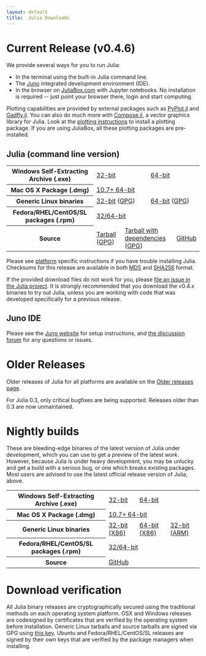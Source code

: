 ```yaml
---
layout: default
title:  Julia Downloads
---
```


# Current Release (v0.4.6)

We provide several ways for you to run Julia:

* In the terminal using the built-in Julia command line.
* The [Juno](http://www.junolab.org) integrated development environment (IDE).
* In the browser on [JuliaBox.com](https://www.juliabox.com) with Jupyter notebooks. No installation is required -- just point your browser there, login and start computing.

Plotting capabilities are provided by external packages such as
[PyPlot.jl](https://github.com/stevengj/PyPlot.jl) and
[Gadfly.jl](http://gadflyjl.org). You can also do much more with
[Compose.jl](http://composejl.org), a vector graphics library for
Julia. Look at the [plotting instructions](plotting.html) to install a
plotting package. If you are using JuliaBox, all these plotting
packages are pre-installed.

## Julia (command line version)
<table class="downloads u-center"><tbody>
<tr>
    <th> Windows Self-Extracting Archive (.exe) </th>
    <td colspan="3"> <a href="https://s3.amazonaws.com/julialang/bin/winnt/x86/0.4/julia-0.4.6-win32.exe">32-bit</a> </td>
    <td colspan="3"> <a href="https://s3.amazonaws.com/julialang/bin/winnt/x64/0.4/julia-0.4.6-win64.exe">64-bit</a> </td>
</tr>
<tr>
    <th> Mac OS X Package (.dmg) </th>
    <td colspan="6"> <a href="https://s3.amazonaws.com/julialang/bin/osx/x64/0.4/julia-0.4.6-osx10.7+.dmg">10.7+ 64-bit</a> </td>
</tr>
<tr>
    <th> Generic Linux binaries </th>
    <td colspan="3"> <a href="https://julialang.s3.amazonaws.com/bin/linux/x86/0.4/julia-0.4.6-linux-i686.tar.gz">32-bit</a> (<a href="https://julialang.s3.amazonaws.com/bin/linux/x86/0.4/julia-0.4.6-linux-i686.tar.gz.asc">GPG</a>)</td>
    <td colspan="3"> <a href="https://julialang.s3.amazonaws.com/bin/linux/x64/0.4/julia-0.4.6-linux-x86_64.tar.gz">64-bit</a> (<a href="https://julialang.s3.amazonaws.com/bin/linux/x64/0.4/julia-0.4.6-linux-x86_64.tar.gz.asc">GPG</a>)</td>
</tr>
<tr>
    <th> Fedora/RHEL/CentOS/SL packages (.rpm) </th>
    <td colspan="6"> <a href="https://copr.fedoraproject.org/coprs/nalimilan/julia/">32/64-bit</a> </td>
</tr>
<tr>
    <th> Source </th>
    <td colspan="2"> <a href="https://github.com/JuliaLang/julia/releases/download/v0.4.6/julia-0.4.6.tar.gz">Tarball</a> (<a href="https://github.com/JuliaLang/julia/releases/download/v0.4.6/julia-0.4.6.tar.gz.asc">GPG</a>) </td>
    <td colspan="2"> <a href="https://github.com/JuliaLang/julia/releases/download/v0.4.6/julia-0.4.6-full.tar.gz">Tarball with dependencies</a><br> (<a href="https://github.com/JuliaLang/julia/releases/download/v0.4.6/julia-0.4.6-full.tar.gz.asc">GPG</a>) </td>
    <td colspan="2"> <a href="https://github.com/JuliaLang/julia/tree/release-0.4">GitHub</a> </td>
</tr>
</tbody></table>

Please see [platform](platform.html) specific instructions if you have
trouble installing Julia.  Checksums for this release are available in both [MD5](https://s3.amazonaws.com/julialang/bin/checksums/julia-0.4.6.md5) and [SHA256](https://s3.amazonaws.com/julialang/bin/checksums/julia-0.4.6.sha256) format.

If the provided download files do not work for you, please [file an
issue in the Julia project](https://github.com/JuliaLang/julia/issues). It is strongly
recommended that you download the v0.4.x binaries to try out Julia,
unless you are working with code that was developed specifically for a
previous release.


## Juno IDE

Please see the [Juno website](http://junolab.org) for setup instructions, and [the discussion forum](http://discuss.junolab.org) for any questions or issues.

# Older Releases

Older releases of Julia for all platforms are available on the [Older releases page](http://julialang.org/downloads/oldreleases.html).

For Julia 0.3, only critical bugfixes are being supported. Releases older than 0.3 are now unmaintained.

# Nightly builds

These are bleeding-edge binaries of the latest version of Julia under
development, which you can use to get a preview of the latest work.  However,
because Julia is under heavy development, you may be unlucky and get a
build with a serious bug, or one which breaks existing packages.  Most users
are advised to use the latest official release version of Julia, above.

<table class="downloads u-center"><tbody>
<tr>
    <th> Windows Self-Extracting Archive (.exe) </th>
    <td> <a href="https://status.julialang.org/download/win32">32-bit</a> </td>
    <td colspan="2"> <a href="https://status.julialang.org/download/win64">64-bit</a> </td>
</tr>
<tr>
    <th> Mac OS X Package (.dmg) </th>
    <td colspan="3"> <a href="https://status.julialang.org/download/osx10.7+">10.7+ 64-bit</a> </td>
</tr>
<tr>
    <th> Generic Linux binaries </th>
    <td> <a href="https://status.julialang.org/download/linux-i686">32-bit (X86)</a> </td>
    <td> <a href="https://status.julialang.org/download/linux-x86_64">64-bit (X86)</a> </td>
    <td> <a href="https://status.julialang.org/download/linux-arm">32-bit (ARM)</a> </td>
</tr>
<tr>
    <th> Fedora/RHEL/CentOS/SL packages (.rpm) </th>
    <td colspan="3"> <a href="https://copr.fedoraproject.org/coprs/nalimilan/julia-nightlies/">32/64-bit</a> </td>
</tr>
<tr>
    <th> Source </th>
    <td colspan="3"> <a href="https://github.com/JuliaLang/julia">GitHub</a> </td>
</tr>
</tbody></table>


# Download verification
All Julia binary releases are cryptographically secured using the traditional methods on each
operating system platform.  OSX and Windows releases are codesigned by certificates that are
verified by the operating system before installation.  Generic Linux tarballs and source tarballs
are signed via GPG using [this key](../juliareleases.asc).  Ubuntu and Fedora/RHEL/CentOS/SL
releases are signed by their own keys that are verified by the package managers when installing.

